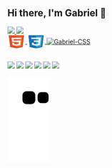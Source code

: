 ## Hi there, I'm Gabriel 👋
<div align="">

  <a href="https://github.com/GabrielFrontDev">
  <img  width="42.4%" src="https://github-readme-stats.vercel.app/api?username=GabrielFrontDev&show_icons=true&theme=dark&include_all_commits=true&count_private=true"/>
  <img  width="51%" src="https://github-readme-stats.vercel.app/api/top-langs/?username=GabrielFrontDev&layout=compact&langs_count=7&theme=dark"/>
    </div>
  <img align="center" alt="Gabriel-HTML" height="30" width="40" src="https://raw.githubusercontent.com/devicons/devicon/master/icons/html5/html5-original.svg">
  <img align="center" alt="Gabriel-CSS" height="30" width="40" src="https://raw.githubusercontent.com/devicons/devicon/master/icons/css3/css3-original.svg">
  <img img align="center" alt="Gabriel-CSS" height="55" width="50" src="https://cdn.jsdelivr.net/gh/devicons/devicon/icons/php/php-plain.svg" />      

##

 <div style="display: inline_block">
        <a href="https://discord.gg/wagxzStdcR" target="_blank"><img
                src="https://img.shields.io/badge/JavaScript-323330?style=for-the-badge&logo=javascript&logoColor=F7DF1E"
                target="_blank"></a> <a href="https://discord.gg/wagxzStdcR" target="_blank"><img
                src="https://img.shields.io/badge/Laravel-FF2D20?style=for-the-badge&logo=laravel&logoColor=white"
                target="_blank"></a>
        <a href="https://discord.gg/wagxzStdcR" target="_blank"><img
                src="https://img.shields.io/badge/React-20232A?style=for-the-badge&logo=react&logoColor=61DAFB"
                target="_blank"></a> <a href="https://https://github.com/GabrielFrontDev/wagxzStdcR"
            target="_blank"><img
                src="https://img.shields.io/badge/Bootstrap-563D7C?style=for-the-badge&logo=bootstrap&logoColor=white"
                target="_blank"></a> <a href="https://https://github.com/GabrielFrontDev/wagxzStdcR"
            target="_blank"><img
                src="https://img.shields.io/badge/MySQL-00000F?style=for-the-badge&logo=mysql&logoColor=white"
                target="_blank"></a> <a href="https://https://github.com/GabrielFrontDev/wagxzStdcR"
            target="_blank"><img
                src="https://img.shields.io/badge/MongoDB-4EA94B?style=for-the-badge&logo=mongodb&logoColor=white"
                target="_blank"></a>
                
 ![Snake animation](https://github.com/GabrielFrontDev/GabrielFrontDev/blob/output/github-contribution-grid-snake.svg)
</div>


